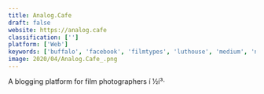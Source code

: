 ```yaml
---
title: Analog.Cafe
draft: false 
website: https://analog.cafe
classification: ['']
platform: ['Web']
keywords: ['buffalo', 'facebook', 'filmtypes', 'luthouse', 'medium', 'nexvio', 'notes', 'scribble']
image: 2020/04/Analog.Cafe_.png
---
```

A blogging platform for film photographers í ½í³·